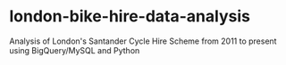 # london-bike-hire-data-analysis
Analysis of London's Santander Cycle Hire Scheme from 2011 to present using BigQuery/MySQL and Python

